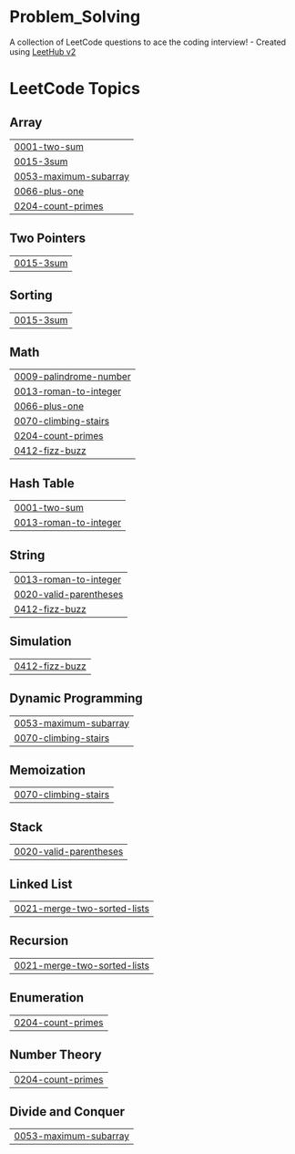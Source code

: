 # Problem_Solving
A collection of LeetCode questions to ace the coding interview! - Created using [LeetHub v2](https://github.com/arunbhardwaj/LeetHub-2.0)

<!---LeetCode Topics Start-->
# LeetCode Topics
## Array
|  |
| ------- |
| [0001-two-sum](https://github.com/Youssef-Ma7moud-Eid/Problem_Solving/tree/master/0001-two-sum) |
| [0015-3sum](https://github.com/Youssef-Ma7moud-Eid/Problem_Solving/tree/master/0015-3sum) |
| [0053-maximum-subarray](https://github.com/Youssef-Ma7moud-Eid/Problem_Solving/tree/master/0053-maximum-subarray) |
| [0066-plus-one](https://github.com/Youssef-Ma7moud-Eid/Problem_Solving/tree/master/0066-plus-one) |
| [0204-count-primes](https://github.com/Youssef-Ma7moud-Eid/Problem_Solving/tree/master/0204-count-primes) |
## Two Pointers
|  |
| ------- |
| [0015-3sum](https://github.com/Youssef-Ma7moud-Eid/Problem_Solving/tree/master/0015-3sum) |
## Sorting
|  |
| ------- |
| [0015-3sum](https://github.com/Youssef-Ma7moud-Eid/Problem_Solving/tree/master/0015-3sum) |
## Math
|  |
| ------- |
| [0009-palindrome-number](https://github.com/Youssef-Ma7moud-Eid/Problem_Solving/tree/master/0009-palindrome-number) |
| [0013-roman-to-integer](https://github.com/Youssef-Ma7moud-Eid/Problem_Solving/tree/master/0013-roman-to-integer) |
| [0066-plus-one](https://github.com/Youssef-Ma7moud-Eid/Problem_Solving/tree/master/0066-plus-one) |
| [0070-climbing-stairs](https://github.com/Youssef-Ma7moud-Eid/Problem_Solving/tree/master/0070-climbing-stairs) |
| [0204-count-primes](https://github.com/Youssef-Ma7moud-Eid/Problem_Solving/tree/master/0204-count-primes) |
| [0412-fizz-buzz](https://github.com/Youssef-Ma7moud-Eid/Problem_Solving/tree/master/0412-fizz-buzz) |
## Hash Table
|  |
| ------- |
| [0001-two-sum](https://github.com/Youssef-Ma7moud-Eid/Problem_Solving/tree/master/0001-two-sum) |
| [0013-roman-to-integer](https://github.com/Youssef-Ma7moud-Eid/Problem_Solving/tree/master/0013-roman-to-integer) |
## String
|  |
| ------- |
| [0013-roman-to-integer](https://github.com/Youssef-Ma7moud-Eid/Problem_Solving/tree/master/0013-roman-to-integer) |
| [0020-valid-parentheses](https://github.com/Youssef-Ma7moud-Eid/Problem_Solving/tree/master/0020-valid-parentheses) |
| [0412-fizz-buzz](https://github.com/Youssef-Ma7moud-Eid/Problem_Solving/tree/master/0412-fizz-buzz) |
## Simulation
|  |
| ------- |
| [0412-fizz-buzz](https://github.com/Youssef-Ma7moud-Eid/Problem_Solving/tree/master/0412-fizz-buzz) |
## Dynamic Programming
|  |
| ------- |
| [0053-maximum-subarray](https://github.com/Youssef-Ma7moud-Eid/Problem_Solving/tree/master/0053-maximum-subarray) |
| [0070-climbing-stairs](https://github.com/Youssef-Ma7moud-Eid/Problem_Solving/tree/master/0070-climbing-stairs) |
## Memoization
|  |
| ------- |
| [0070-climbing-stairs](https://github.com/Youssef-Ma7moud-Eid/Problem_Solving/tree/master/0070-climbing-stairs) |
## Stack
|  |
| ------- |
| [0020-valid-parentheses](https://github.com/Youssef-Ma7moud-Eid/Problem_Solving/tree/master/0020-valid-parentheses) |
## Linked List
|  |
| ------- |
| [0021-merge-two-sorted-lists](https://github.com/Youssef-Ma7moud-Eid/Problem_Solving/tree/master/0021-merge-two-sorted-lists) |
## Recursion
|  |
| ------- |
| [0021-merge-two-sorted-lists](https://github.com/Youssef-Ma7moud-Eid/Problem_Solving/tree/master/0021-merge-two-sorted-lists) |
## Enumeration
|  |
| ------- |
| [0204-count-primes](https://github.com/Youssef-Ma7moud-Eid/Problem_Solving/tree/master/0204-count-primes) |
## Number Theory
|  |
| ------- |
| [0204-count-primes](https://github.com/Youssef-Ma7moud-Eid/Problem_Solving/tree/master/0204-count-primes) |
## Divide and Conquer
|  |
| ------- |
| [0053-maximum-subarray](https://github.com/Youssef-Ma7moud-Eid/Problem_Solving/tree/master/0053-maximum-subarray) |
<!---LeetCode Topics End-->